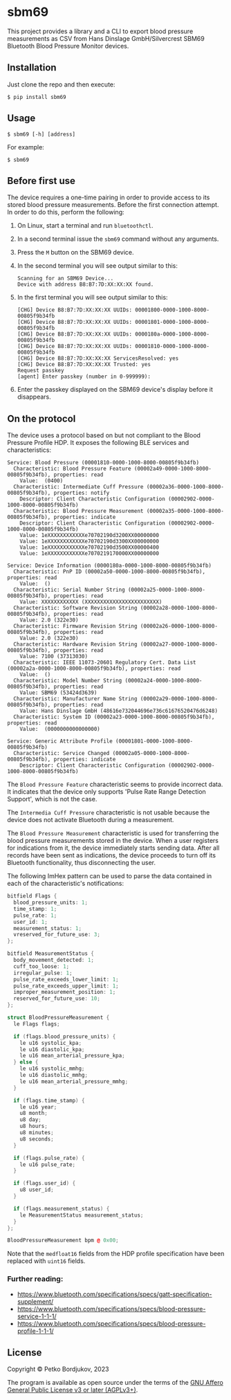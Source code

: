 # sbm69

This project provides a library and a CLI to export blood pressure measurements
as CSV from Hans Dinslage GmbH/Silvercrest SBM69 Bluetooth Blood Pressure
Monitor devices.

## Installation

Just clone the repo and then execute:

    $ pip install sbm69

## Usage

    $ sbm69 [-h] [address]

For example:

    $ sbm69

## Before first use

The device requires a one-time pairing in order to provide access to its stored
blood pressure measurements. Before the first connection attempt. In order to do
this, perform the following:

1. On Linux, start a terminal and run `bluetoothctl`.
2. In a second terminal issue the `sbm69` command without any arguments.
3. Press the `M` button on the SBM69 device.
4. In the second terminal you will see output similar to this:
   ```
   Scanning for an SBM69 Device...
   Device with address B8:B7:7D:XX:XX:XX found.
   ```

5. In the first terminal you will see output similar to this:
   ```
   [CHG] Device B8:B7:7D:XX:XX:XX UUIDs: 00001800-0000-1000-8000-00805f9b34fb
   [CHG] Device B8:B7:7D:XX:XX:XX UUIDs: 00001801-0000-1000-8000-00805f9b34fb
   [CHG] Device B8:B7:7D:XX:XX:XX UUIDs: 0000180a-0000-1000-8000-00805f9b34fb
   [CHG] Device B8:B7:7D:XX:XX:XX UUIDs: 00001810-0000-1000-8000-00805f9b34fb
   [CHG] Device B8:B7:7D:XX:XX:XX ServicesResolved: yes
   [CHG] Device B8:B7:7D:XX:XX:XX Trusted: yes
   Request passkey
   [agent] Enter passkey (number in 0-999999): 
   ```

6. Enter the passkey displayed on the SBM69 device's display before it
   disappears.

## On the protocol

The device uses a protocol based on but not compliant to the Blood Pressure
Profile HDP. It exposes the following BLE services and characteristics:

```
Service: Blood Pressure (00001810-0000-1000-8000-00805f9b34fb)
  Characteristic: Blood Pressure Feature (00002a49-0000-1000-8000-00805f9b34fb), properties: read
    Value:  (0400)
  Characteristic: Intermediate Cuff Pressure (00002a36-0000-1000-8000-00805f9b34fb), properties: notify
    Descriptor: Client Characteristic Configuration (00002902-0000-1000-8000-00805f9b34fb)
  Characteristic: Blood Pressure Measurement (00002a35-0000-1000-8000-00805f9b34fb), properties: indicate
    Descriptor: Client Characteristic Configuration (00002902-0000-1000-8000-00805f9b34fb)
    Value: 1eXXXXXXXXXXXXe70702190d3200XX00000000
    Value: 1eXXXXXXXXXXXXe70702190d3300XX00000000
    Value: 1eXXXXXXXXXXXXe70702190d3500XX00000400
    Value: 1eXXXXXXXXXXXXe7070219170000XX00000000

Service: Device Information (0000180a-0000-1000-8000-00805f9b34fb)
  Characteristic: PnP ID (00002a50-0000-1000-8000-00805f9b34fb), properties: read
    Value:  ()
  Characteristic: Serial Number String (00002a25-0000-1000-8000-00805f9b34fb), properties: read
    Value: XXXXXXXXXXXX (XXXXXXXXXXXXXXXXXXXXXXXX)
  Characteristic: Software Revision String (00002a28-0000-1000-8000-00805f9b34fb), properties: read
    Value: 2.0 (322e30)
  Characteristic: Firmware Revision String (00002a26-0000-1000-8000-00805f9b34fb), properties: read
    Value: 2.0 (322e30)
  Characteristic: Hardware Revision String (00002a27-0000-1000-8000-00805f9b34fb), properties: read
    Value: 7100 (37313030)
  Characteristic: IEEE 11073-20601 Regulatory Cert. Data List (00002a2a-0000-1000-8000-00805f9b34fb), properties: read
    Value:  ()
  Characteristic: Model Number String (00002a24-0000-1000-8000-00805f9b34fb), properties: read
    Value: SBM69 (53424d3639)
  Characteristic: Manufacturer Name String (00002a29-0000-1000-8000-00805f9b34fb), properties: read
    Value: Hans Dinslage GmbH (48616e732044696e736c61676520476d6248)
  Characteristic: System ID (00002a23-0000-1000-8000-00805f9b34fb), properties: read
    Value:  (0000000000000000)

Service: Generic Attribute Profile (00001801-0000-1000-8000-00805f9b34fb)
  Characteristic: Service Changed (00002a05-0000-1000-8000-00805f9b34fb), properties: indicate
    Descriptor: Client Characteristic Configuration (00002902-0000-1000-8000-00805f9b34fb)
```

The `Blood Pressure Feature` characteristic seems to provide incorrect data. It
indicates that the device only supports 'Pulse Rate Range Detection Support',
which is not the case.

The `Intermedia Cuff Pressure` characteristic is not usable because the device
does not activate Bluetooth during a measurement.

The `Blood Pressure Measurement` characteristic is used for transferring the
blood pressure measurements stored in the device. When a user registers for
indications from it, the device immediately starts sending data. After all
records have been sent as indications, the device proceeds to turn off its
Bluetooth functionality, thus disconnecting the user.

The following ImHex pattern can be used to parse the data contained in each of
the characteristic's notifications:

```c++
bitfield Flags {
  blood_pressure_units: 1;
  time_stamp: 1;
  pulse_rate: 1;
  user_id: 1;
  measurement_status: 1;
  vreserved_for_future_use: 3;
};

bitfield MeasurementStatus {
  body_movement_detected: 1;
  cuff_too_loose: 1;
  irregular_pulse: 1;
  pulse_rate_exceeds_lower_limit: 1;
  pulse_rate_exceeds_upper_limit: 1;
  improper_measurement_position: 1;
  reserved_for_future_use: 10;
};

struct BloodPressureMeasurement {
  le Flags flags;

  if (flags.blood_pressure_units) {
    le u16 systolic_kpa;
    le u16 diastolic_kpa;
    le u16 mean_arterial_pressure_kpa;
  } else {
    le u16 systolic_mmhg;
    le u16 diastolic_mmhg;
    le u16 mean_arterial_pressure_mmhg;
  }

  if (flags.time_stamp) {
    le u16 year;
    u8 month;
    u8 day;
    u8 hours;
    u8 minutes;
    u8 seconds;
  }

  if (flags.pulse_rate) {
    le u16 pulse_rate;
  }

  if (flags.user_id) {
    u8 user_id;
  }

  if (flags.measurement_status) {
    le MeasurementStatus measurement_status;
  }
};

BloodPressureMeasurement bpm @ 0x00;
```

Note that the `medfloat16` fields from the HDP profile specification have been
replaced with `uint16` fields.


### Further reading:

* https://www.bluetooth.com/specifications/specs/gatt-specification-supplement/
* https://www.bluetooth.com/specifications/specs/blood-pressure-service-1-1-1/
* https://www.bluetooth.com/specifications/specs/blood-pressure-profile-1-1-1/

## License

Copyright &copy; Petko Bordjukov, 2023

The program is available as open source under the terms of the
[GNU Affero General Public License v3 or later (AGPLv3+)](https://opensource.org/licenses/AGPL-3.0).
